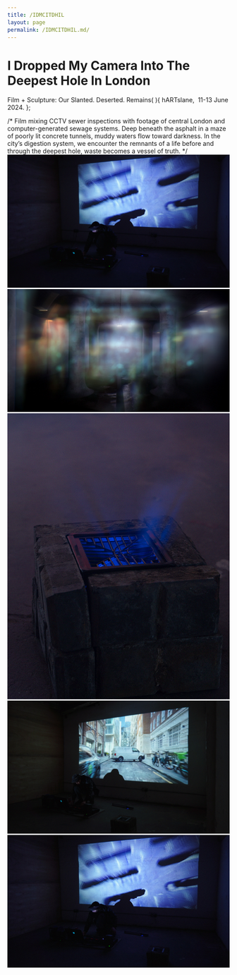 ```yaml
---
title: /IDMCITDHIL
layout: page
permalink: /IDMCITDHIL.md/
---
```


# I Dropped My Camera Into The Deepest Hole In London
Film + Sculpture: Our Slanted. Deserted. Remains( ){
  hARTslane,  11-13 June 2024.
};  

/*
Film mixing CCTV sewer inspections with footage of central London and computer-generated sewage systems. 
Deep beneath the asphalt in a maze of poorly lit concrete tunnels, muddy waters flow toward darkness. In the city’s digestion system, we encounter the remnants of a life before and through the deepest hole, waste becomes a vessel of truth. 
*/
<img src="https://github.com/vlp1602/pb/raw/master/DroppedMyCamera_Performance.jpg" alt="Performance" class="centered-image">
[<img alt="Film Still" class="centered-image" src="DroppedMyCamera_Tunnel.jpg"  />](https://youtu.be/QwcH-mlLNd8)
<img alt="Sewer Sculpture" class="centered-image" src="DroppedMyCamera_Sewer.jpg" />
<img alt="Film Still" class="centered-image" src="DroppedMyCamera_Street.jpg" />
<img alt="Performance" class="centered-image" src="images/performance.jpg" />
